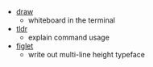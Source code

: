 * [draw](https://github.com/maaslalani/draw)
  * whiteboard in the terminal
* [tldr](https://github.com/tldr-pages/tldr)
  * explain command usage
* [figlet](https://github.com/cmatsuoka/figlet)
  * write out multi-line height typeface
